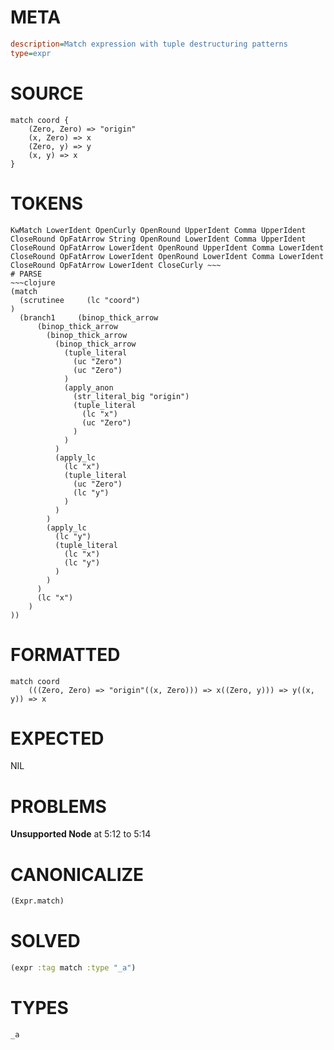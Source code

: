 # META
~~~ini
description=Match expression with tuple destructuring patterns
type=expr
~~~
# SOURCE
~~~roc
match coord {
    (Zero, Zero) => "origin"
    (x, Zero) => x
    (Zero, y) => y
    (x, y) => x
}
~~~
# TOKENS
~~~text
KwMatch LowerIdent OpenCurly OpenRound UpperIdent Comma UpperIdent CloseRound OpFatArrow String OpenRound LowerIdent Comma UpperIdent CloseRound OpFatArrow LowerIdent OpenRound UpperIdent Comma LowerIdent CloseRound OpFatArrow LowerIdent OpenRound LowerIdent Comma LowerIdent CloseRound OpFatArrow LowerIdent CloseCurly ~~~
# PARSE
~~~clojure
(match
  (scrutinee     (lc "coord")
)
  (branch1     (binop_thick_arrow
      (binop_thick_arrow
        (binop_thick_arrow
          (binop_thick_arrow
            (tuple_literal
              (uc "Zero")
              (uc "Zero")
            )
            (apply_anon
              (str_literal_big "origin")
              (tuple_literal
                (lc "x")
                (uc "Zero")
              )
            )
          )
          (apply_lc
            (lc "x")
            (tuple_literal
              (uc "Zero")
              (lc "y")
            )
          )
        )
        (apply_lc
          (lc "y")
          (tuple_literal
            (lc "x")
            (lc "y")
          )
        )
      )
      (lc "x")
    )
))
~~~
# FORMATTED
~~~roc
match coord
	(((Zero, Zero) => "origin"((x, Zero))) => x((Zero, y))) => y((x, y)) => x
~~~
# EXPECTED
NIL
# PROBLEMS
**Unsupported Node**
at 5:12 to 5:14

# CANONICALIZE
~~~clojure
(Expr.match)
~~~
# SOLVED
~~~clojure
(expr :tag match :type "_a")
~~~
# TYPES
~~~roc
_a
~~~

